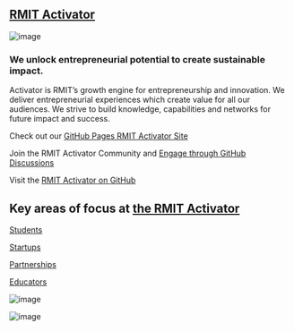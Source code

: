 ## [RMIT Activator](https://www.rmit.edu.au/for-business/activator)
![image](https://user-images.githubusercontent.com/13181456/133865928-57b5cafc-6d23-4559-a741-b7300ebed930.jpeg)

### We unlock entrepreneurial potential to create sustainable impact.
Activator is RMIT’s growth engine for entrepreneurship and innovation. We deliver entrepreneurial experiences which create value for all our audiences. We strive to build knowledge, capabilities and networks for future impact and success.

Check out our [GitHub Pages RMIT Activator Site](https://rmit-activator.github.io/.github/) 

Join the RMIT Activator Community and [Engage through GitHub Discussions](https://github.com/RMIT-Activator/.github/discussions)

Visit the [RMIT Activator on GitHub](https://github.com/RMIT-Activator)

## Key areas of focus at [the RMIT Activator](https://www.rmit.edu.au/for-business/activator)
[Students](https://www.rmit.edu.au/for-business/activator/students)

[Startups](https://www.rmit.edu.au/for-business/activator/startups)

[Partnerships](https://www.rmit.edu.au/for-business/activator/partnerships)

[Educators](https://www.rmit.edu.au/for-business/activator/educators)

![image](https://user-images.githubusercontent.com/13181456/133888025-81f80f17-d464-4c12-ac72-6fedde4c9e92.jpeg)

![image](https://user-images.githubusercontent.com/13181456/133887053-7196e741-15f9-425c-9768-60bffc0a8276.jpeg)
